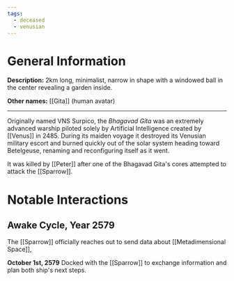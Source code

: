 ```yaml
---
tags:
  - deceased
  - venusian
---
```

# General Information
**Description:** 2km long, minimalist, narrow in shape with a windowed ball in the center revealing a garden inside.

**Other names:** [[Gita]] (human avatar)

---
Originally named VNS Surpico, the *Bhagavad Gita* was an extremely advanced warship piloted solely by Artificial Intelligence created by [[Venus]] in 2485. During its maiden voyage it destroyed its Venusian military escort and burned quickly out of the solar system heading toward Betelgeuse, renaming and reconfiguring itself as it went.

It was killed by [[Peter]] after one of the Bhagavad Gita's cores attempted to attack the [[Sparrow]].

# Notable Interactions
## Awake Cycle, Year 2579
The [[Sparrow]] officially reaches out to send data about [[Metadimensional Space]],

**October 1st, 2579**
Docked with the [[Sparrow]] to exchange information and plan both ship's next steps.
